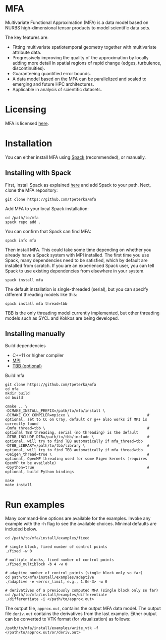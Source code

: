 # MFA

Multivariate Functional Approximation (MFA) is a data model based on NURBS high-dimensional tensor products to model scientific data sets.

The key features are:

- Fitting multivariate spatiotemporal geometry together with multivariate attribute data.
- Progressively improving the quality of the approximation by locally adding more detail in
  spatial regions of rapid change (edges, turbulence, discontinuities).
- Guaranteeing quantified error bounds.
- A data model based on the MFA can be parallelized and
    scaled to emerging and future HPC architectures.
- Applicable in analysis of scientific datasets.

# Licensing

MFA is licensed [here](./COPYING).

# Installation

You can either install MFA using [Spack](https://spack.readthedocs.io/en/latest/) (recommended), or manually.

## Installing with Spack

First, install Spack as explained [here](https://spack.readthedocs.io/en/latest/getting_started.html) and add Spack to
your path. Next, clone the MFA repository:

```
git clone https://github.com/tpeterka/mfa
```

Add MFA to your local Spack installation:

```
cd /path/to/mfa
spack repo add .
```

You can confirm that Spack can find MFA:
```
spack info mfa
```

Then install MFA. This could take some time depending on whether you already have a Spack system with MPI
installed. The first time you use Spack, many dependencies need to be satisfied, which by default are installed from
scratch. If you are an experienced Spack user, you can tell Spack to use existing dependencies from
elsewhere in your system.

```
spack install mfa
```

The default installation is single-threaded (serial), but you can specify different threading models like this:

```
spack install mfa thread=tbb
```

TBB is the only threading model currently implemented, but other threading models such as SYCL and Kokkos are being developed.

## Installing manually

Build dependencies

- C++11 or higher compiler
- [MPI](http://www.mpich.org)
- [TBB (optional)](https://www.threadingbuildingblocks.org)

Build mfa

```
git clone https://github.com/tpeterka/mfa
cd mfa
mkdir build
cd build

cmake .. \
-DCMAKE_INSTALL_PREFIX=/path/to/mfa/install \
-DCMAKE_CXX_COMPILER=mpicxx \                                   # optional, set to CC on Cray, default or g++ also works if MPI is correctly found
-Dmfa_thread=tbb \                                              # optional TBB threading, serial (no threading) is the default
-DTBB_INCLUDE_DIR=/path/to/tbb/include \                        # optional, will try to find TBB automatically if mfa_thread=tbb
-DTBB_LIBRARY=/path/to/tbb/library \                            # optional, will try to find TBB automatically if mfa_thread=tbb
-Deigen_thread=true \                                           # optional, OpenMP threading used for some Eigen kernels (requires OpenMP to be available)
-Dpython=true                                                   # optional, build Python bindings

make
make install
```
# Run examples

Many command-line options are available for the examples. Invoke any example with the
-h flag to see the available choices. Minimal defaults are included below.

```
cd /path/to/mfa/install/examples/fixed

# single block, fixed number of control points
./fixed -w 0

# multiple blocks, fixed number of control points
./fixed_multiblock -b 4 -w 0

# adaptive number of control points (single block only so far)
cd path/to/mfa/install/examples/adaptive
./adaptive -e <error_limit, e.g., 1.0e-3> -w 0

# derivatives of a previously computed MFA (single block only so far)
cd /path/to/mfa/install/examples/differentiate
./differentiate -i </path/to/approx.out>
```

The output file, `approx.out`, contains the output MFA data model. The output
file `deriv.out` contains the derivatives from the last example. Either output
can be converted to VTK format (for visualization) as follows:

```
/path/to/mfa/install/examples/write_vtk -f </path/to/approx.out/or/deriv.out>
```

